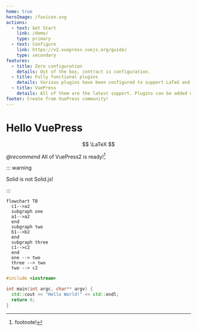 ```yaml
---
home: true
heroImage: /favicon.svg
actions:
  - text: Get Start
    link: /demo/
    type: primary
  - text: Configure
    link: https://v2.vuepress.vuejs.org/guide/
    type: secondary
features:
  - title: Zero configuration
    details: Out of the box, contract is configuration.
  - title: Fully functional plugins
    details: Various plugins have been configured to support LaTeX and other common requirements.
  - title: VuePress
    details: All of them are the latest support. Plugins can be added or removed at any time. Native themes and ecosystem.
footer: Create from VuePress community!
---
```


# Hello VuePress

$$
\LaTeX
$$

*@recommend* All of VuePress2 is ready![^1]

[^1]: footnote!

::: warning

Solid is not Solid.js!

:::

```mermaid
flowchart TB
  c1-->a2
  subgraph one
  a1-->a2
  end
  subgraph two
  b1-->b2
  end
  subgraph three
  c1-->c2
  end
  one --> two
  three --> two
  two --> c2
```

```cpp
#include <iostream>

int main(int argc, char** argv) {
  std::cout << "Hello World!" << std::endl;
  return 0;
}
```
